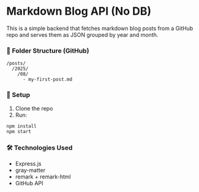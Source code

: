 # Markdown Blog API (No DB)

This is a simple backend that fetches markdown blog posts from a GitHub repo and serves them as JSON grouped by year and month.

### 📁 Folder Structure (GitHub)
```
/posts/
  /2025/
    /08/
      - my-first-post.md
```

### 🔧 Setup

1. Clone the repo
2. Run:
```bash
npm install
npm start
```

### 🛠 Technologies Used

- Express.js
- gray-matter
- remark + remark-html
- GitHub API
